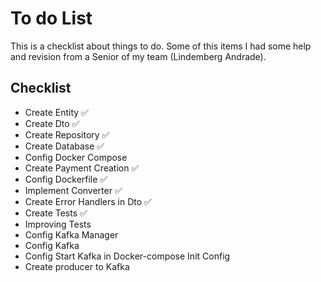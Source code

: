 # To do List

This is a checklist about things to do.
Some of this items I had some help and revision from a Senior of my team (Lindemberg Andrade).

## Checklist

- Create Entity ✅
- Create Dto ✅
- Create Repository ✅
- Create Database ✅
- Config Docker Compose 
- Create Payment Creation ✅
- Config Dockerfile ✅
- Implement Converter ✅
- Create Error Handlers in Dto ✅
- Create Tests ✅
- Improving Tests
- Config Kafka Manager
- Config Kafka
- Config Start Kafka in Docker-compose Init Config
- Create producer to Kafka
 
